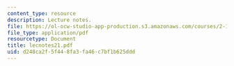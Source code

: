 ```yaml
---
content_type: resource
description: Lecture notes.
file: https://ol-ocw-studio-app-production.s3.amazonaws.com/courses/2-158j-computational-geometry-spring-2003/d248ca2f5f448fa3fa46c7bf1b625ddd_lecnotes21.pdf
file_type: application/pdf
resourcetype: Document
title: lecnotes21.pdf
uid: d248ca2f-5f44-8fa3-fa46-c7bf1b625ddd
---
```

